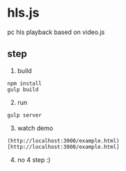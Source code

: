 # hls.js
pc hls playback based on video.js

## step
1. build
```
npm install
gulp build
```
2. run
```
gulp server
```
3.  watch demo
```
(http://localhost:3000/example.html)[http://localhost:3000/example.html]
```
4. no 4 step :)
